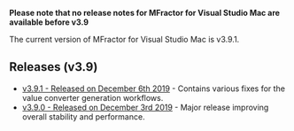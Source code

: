 **Please note that no release notes for MFractor for Visual Studio Mac are available before v3.9**

The current version of MFractor for Visual Studio Mac is v3.9.1.

## Releases (v3.9)

 * [v3.9.1 - Released on December 6th 2019](v3/v3.9.md#v3.9.1) - Contains various fixes for the value converter generation workflows.
 * [v3.9.0 - Released on December 3rd 2019](v3/v3.9.md#v3.9.0) - Major release improving overall stability and performance.
